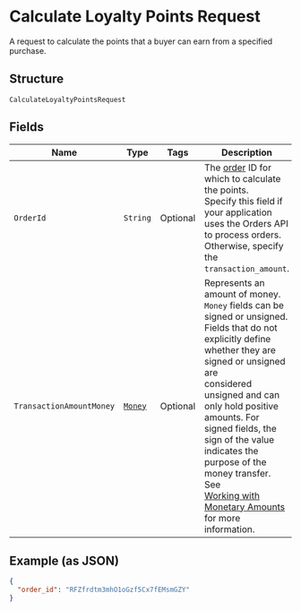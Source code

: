 
# Calculate Loyalty Points Request

A request to calculate the points that a buyer can earn from
a specified purchase.

## Structure

`CalculateLoyaltyPointsRequest`

## Fields

| Name | Type | Tags | Description | Getter |
|  --- | --- | --- | --- | --- |
| `OrderId` | `String` | Optional | The [order](#type-Order) ID for which to calculate the points.<br>Specify this field if your application uses the Orders API to process orders.<br>Otherwise, specify the `transaction_amount`. | String getOrderId() |
| `TransactionAmountMoney` | [`Money`](/doc/models/money.md) | Optional | Represents an amount of money. `Money` fields can be signed or unsigned.<br>Fields that do not explicitly define whether they are signed or unsigned are<br>considered unsigned and can only hold positive amounts. For signed fields, the<br>sign of the value indicates the purpose of the money transfer. See<br>[Working with Monetary Amounts](https://developer.squareup.com/docs/build-basics/working-with-monetary-amounts)<br>for more information. | Money getTransactionAmountMoney() |

## Example (as JSON)

```json
{
  "order_id": "RFZfrdtm3mhO1oGzf5Cx7fEMsmGZY"
}
```


